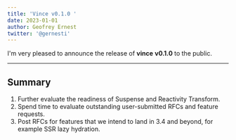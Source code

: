 ```yaml
---
title: 'Vince v0.1.0 '
date: 2023-01-01
author: Geofrey Ernest
twitter: '@gernesti'
---
```


I'm very pleased to announce the release of **vince** **v0.1.0** to the public.

---

## Summary


1. Further evaluate the readiness of Suspense and Reactivity Transform.
2. Spend time to evaluate outstanding user-submitted RFCs and feature requests.
3. Post RFCs for features that we intend to land in 3.4 and beyond, for example SSR lazy hydration.